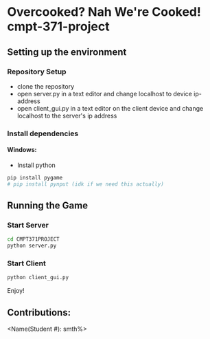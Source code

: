 # Overcooked? Nah We're Cooked! cmpt-371-project

## Setting up the environment

### Repository Setup
- clone the repository
- open server.py in a text editor and change localhost to device ip-address
- open client_gui.py in a text editor on the client device and change localhost to the server's ip address

### Install dependencies
#### Windows:
- Install python
```bash
pip install pygame
# pip install pynput (idk if we need this actually)
```

## Running the Game

### Start Server
```bash
cd CMPT371PROJECT
python server.py
```

### Start Client
```bash
python client_gui.py
```

Enjoy!

## Contributions:
<Name(Student #): smth%>